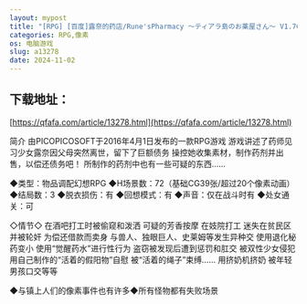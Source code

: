 ```yaml
---
layout: mypost
title: "[RPG] [百度]露奈的药店/Rune'sPharmacy ～ティアラ島のお薬屋さん～ V1.76/本体+动画1-4集/精翻（3.38G）"
categories: RPG,像素
os: 电脑游戏
slug: a13278
date: 2024-11-02
---
```


## 下载地址：

[https://qfafa.com/article/13278.html](https://qfafa.com/article/13278.html)

简介
由PICOPICOSOFT于2016年4月1日发布的一款RPG游戏
游戏讲述了药师见习少女露奈因父母突然离世，留下了巨额债务
操控她收集素材，制作药剂并出售，以偿还债务吧！
所制作的药剂中也有一些可疑的东西......

◆类型：物品调配幻想RPG
◆H场景数：72（基础CG39张/超过20个像素动画）
◆结局数：3
◆脱衣损伤：有
◆回想模式：有
◆声音：仅在战斗时有
◆处女通关：可

◇情节◇
在酒吧打工时被偷窥和泼洒
可疑的芳香按摩
在妓院打工
迷失在贫民区并被轮奸
为偿还借款而卖身
与兽人、独眼巨人、史莱姆等发生异种交
使用退化秘药变小
使用“觉醒药水”进行性行为
盗窃被发现后遭到惩罚和肛交
被双性少女侵犯
用自己制作的“活着的假阳物”自慰
被“活着的绳子”束缚……
用挤奶机挤奶
被年轻男孩口交等等

◆与镇上人们的像素事件也有许多◆所有怪物都有失败场景